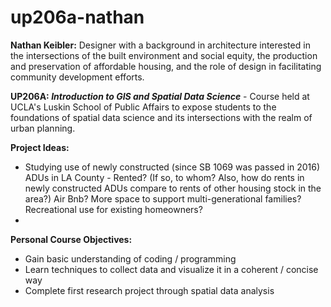 # up206a-nathan
**Nathan Keibler:** Designer with a background in architecture interested in the intersections of the built environment and social equity, the production and preservation of affordable housing, and the role of design in facilitating community development efforts. 

**UP206A: *Introduction to GIS and Spatial Data Science*** - Course held at UCLA's Luskin School of Public Affairs to expose students to the foundations of spatial data science and its intersections with the realm of urban planning. 

**Project Ideas:** 
* Studying use of newly constructed (since SB 1069 was passed in 2016) ADUs in LA County - Rented? (If so, to whom? Also, how do rents in newly constructed ADUs compare to rents of other housing stock in the area?) Air Bnb? More space to support multi-generational families? Recreational use for existing homeowners?  
* 

**Personal Course Objectives:** 
* Gain basic understanding of coding / programming 
* Learn techniques to collect data and visualize it in a coherent / concise way
* Complete first research project through spatial data analysis
